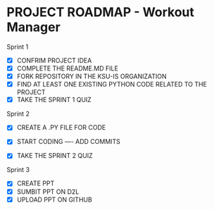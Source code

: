 # PROJECT ROADMAP - Workout Manager

Sprint 1
- [x] CONFRIM PROJECT IDEA
- [x] COMPLETE THE README.MD FILE
- [x] FORK REPOSITORY IN THE KSU-IS ORGANIZATION
- [x] FIND AT LEAST ONE EXISTING PYTHON CODE RELATED TO THE PROJECT
- [x] TAKE THE SPRINT 1 QUIZ

Sprint 2
- [x] CREATE A .PY FILE FOR CODE
- [x] START CODING —- ADD COMMITS
- [x] TAKE THE SPRINT 2 QUIZ


Sprint 3
- [x] CREATE PPT
- [x] SUMBIT PPT ON D2L
- [x] UPLOAD PPT ON GITHUB
